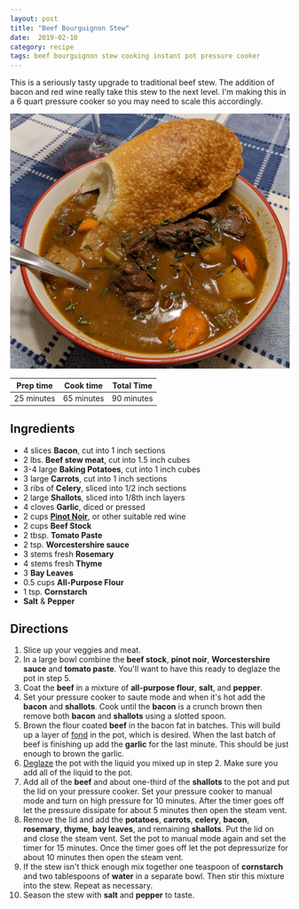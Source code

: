 ```yaml
---
layout: post
title: "Beef Bourguignon Stew"
date:  2019-02-10
category: recipe
tags: beef bourguignon stew cooking instant pot pressure cooker
---
```


This is a seriously tasty upgrade to traditional beef stew.  The addition of
bacon and red wine really take this stew to the next level.  I'm making this in
a 6 quart pressure cooker so you may need to scale this accordingly.

[![Beef Bourguignon stew in a bowl][Stew]](/images/2019-02-10-beef_bourguignon.jpg)


| Prep time  | Cook time  | Total Time |
|------------|------------|------------|
| 25 minutes | 65 minutes | 90 minutes |

Ingredients
-----------

- 4 slices **Bacon**, cut into 1 inch sections
- 2 lbs. **Beef stew meat**, cut into 1.5 inch cubes
- 3-4 large **Baking Potatoes**, cut into 1 inch cubes
- 3 large **Carrots**, cut into 1 inch sections
- 3 ribs of **Celery**, sliced into 1/2 inch sections
- 2 large **Shallots**, sliced into 1/8th inch layers
- 4 cloves **Garlic**, diced or pressed
- 2 cups [**Pinot Noir**][pinot], or other suitable red wine
- 2 cups **Beef Stock**
- 2 tbsp. **Tomato Paste**
- 2 tsp. **Worcestershire sauce**
- 3 stems fresh **Rosemary**
- 4 stems fresh **Thyme**
- 3 **Bay Leaves**
- 0.5 cups **All-Purpose Flour**
- 1 tsp. **Cornstarch**
- **Salt** & **Pepper**

Directions
----------

1. Slice up your veggies and meat.
2. In a large bowl combine the **beef stock**, **pinot noir**, **Worcestershire sauce**
and **tomato paste**.  You'll want to have this ready to deglaze the pot in step 5.
3. Coat the **beef** in a mixture of **all-purpose flour**, **salt**, and **pepper**.
4. Set your pressure cooker to saute mode and when it's hot add the **bacon** and
**shallots**.  Cook until the **bacon** is a crunch brown then remove both **bacon** and
**shallots** using a slotted spoon.
5. Brown the flour coated **beef** in the bacon fat in batches.  This will build up
a layer of [fond][deglazing] in the pot, which is desired.  When the last batch of
beef is finishing up add the **garlic** for the last minute.  This should be just
enough to brown the garlic.
6. [Deglaze][deglazing] the pot with the liquid you mixed up in step 2.  Make
sure you add all of the liquid to the pot.
7. Add all of the **beef** and about one-third of the **shallots** to the pot
and put the lid on your pressure cooker.  Set your pressure cooker to manual
mode and turn on high pressure for 10 minutes.  After the timer goes off let
the pressure dissipate for about 5 minutes then open the steam vent.
8. Remove the lid and add the **potatoes**, **carrots**, **celery**, **bacon**,
**rosemary**, **thyme**, **bay leaves**, and remaining **shallots**.  Put the
lid on and close the steam vent.  Set the pot to manual mode again and set the
timer for 15 minutes.  Once the timer goes off let the pot depressurize for
about 10 minutes then open the steam vent.
9. If the stew isn't thick enough mix together one teaspoon of **cornstarch**
and two tablespoons of **water** in a separate bowl.  Then stir this mixture into
the stew.  Repeat as necessary.
10. Season the stew with **salt** and **pepper** to taste.

[Stew]: /images/2019-02-10-beef_bourguignon_small.jpg "Click for larger view"

[deglazing]: https://en.wikipedia.org/wiki/Deglazing_(cooking)
[pinot]: https://youtu.be/A6yttOfIvOw?t=6
